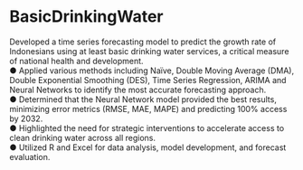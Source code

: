 # BasicDrinkingWater
Developed a time series forecasting model to predict the growth rate of Indonesians using at least basic drinking water services, a critical measure of national health and development.  
●	Applied various methods including Naïve, Double Moving Average (DMA), Double Exponential Smoothing (DES), Time Series Regression, ARIMA and Neural Networks to identify the most accurate forecasting approach.  
●	Determined that the Neural Network model provided the best results, minimizing error metrics (RMSE, MAE, MAPE) and predicting 100% access by 2032.  
●	Highlighted the need for strategic interventions to accelerate access to clean drinking water across all regions.  
●	Utilized R and Excel for data analysis, model development, and forecast evaluation.
